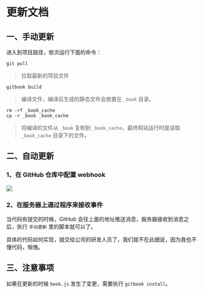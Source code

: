 # 更新文档

## 一、手动更新

进入到项目路径，依次运行下面的命令：

```
git pull
```
> 拉取最新的项目文件

```
gitbook build
```
> 编译文件，编译后生成的静态文件会放置在 `_book` 目录。

```
rm -rf _book_cache
cp -r _book _book_cache
```
> 将编译的文件从 `_book` 复制到 `_book_cache`，最终网站运行时是读取 `_book_cache` 目录下的文件。

## 二、自动更新

### 1、在 GitHub 仓库中配置 webhook
![](http://cdn.zitiao.org/deploy/jup78.jpg) 

### 2、在服务器上通过程序来接收事件
当代码有提交的时候，GitHub 会往上面的地址推送消息，服务器接收到消息之后，执行 `手动更新` 里的脚本就可以了。    

具体的代码如何实现，就交给公司的研发人员了，我们就不在此细说，因为我也不懂代码，惭愧。

## 三、注意事项

如果在更新的时候 `book.js` 发生了变更，需要执行 `gitbook install`。

